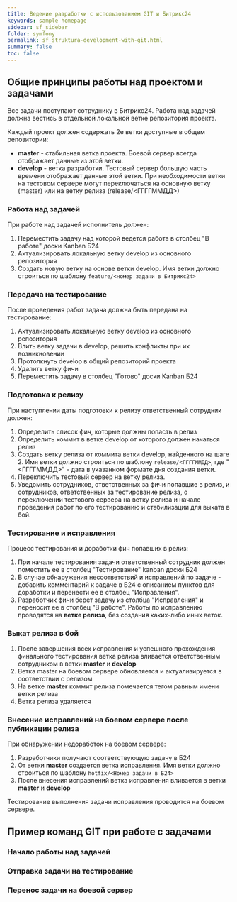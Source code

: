 ```yaml
---
title: Ведение разработки с использованием GIT и Битрикс24
keywords: sample homepage
sidebar: sf_sidebar
folder: symfony
permalink: sf_struktura-development-with-git.html
summary: false
toc: false
---
```


## Общие принципы работы над проектом и задачами

Все задачи поступают сотруднику в Битрикс24. 
Работа над задачей должна вестись в отдельной локальной ветке репозитория проекта.

Каждый проект должен содержать 2е ветки доступные в общем репозитории:

  *  **master** - стабильная ветка проекта. Боевой сервер всегда отображает данные из этой ветки.
  *  **develop** - ветка разработки. Тестовый сервер большую часть времени отображает данные этой ветки. 
    При необходимости ветки на тестовом сервере могут переключаться на основную ветку (master) или на ветку релиза (release/<ГГГГММДД>)

### Работа над задачей

При работе над задачей исполнитель должен:
  
  1. Переместить задачу над которой ведется работа в столбец "В работе" доски Kanban Б24  
  2. Актуализировать локальную ветку develop из основного репозитория
  3. Создать новую ветку на основе ветки develop. Имя ветки должно строиться по шаблону ```feature/<номер задачи в Битрикс24>```  

### Передача на тестирование

После проведения работ задача должна быть передана на тестирование:

  1. Актуализировать локальную ветку develop из основного репозитория
  2. Влить ветку задачи в develop, решить конфликты при их возникновении
  3. Протолкнуть develop в общий репозиторий проекта
  4. Удалить ветку фичи
  5. Переместить задачу в столбец "Готово" доски Kanban Б24

### Подготовка к релизу

При наступлении даты подготовки к релизу ответственный сотрудник должен:

  1. Определить список фич, которые должны попасть в релиз
  2. Определить коммит в ветке develop от которого должен начаться релиз
  3. Создать ветку релиза от коммита ветки develop, найденного на шаге 2. Имя ветки должно строиться по шаблону ```release/<ГГГГММДД>```, где "<ГГГГММДД>" - дата в указанном формате дня создания ветки.
  4. Переключить тестовый сервер на ветку релиза.
  5. Уведомить сотрудников, ответственных за фичи попавшие в релиз, и сотрудников, ответственных за тестирование релиза, о переключении тестового сервера на ветку релиза и начале проведения работ по его тестированию и стабилизации для выката в бой.

### Тестирование и исправления

Процесс тестирования и доработки фич попавших в релиз:

  1. При начале тестирования задачи ответственный сотрудник должен поместить ее в столбец "Тестирование" kanban доски Б24
  2. В случае обнаружения несоответствий и исправлений по задаче - добавить комментарий к задаче в Б24 с описанием пунктов для доработки и перенести ее в столбец "Исправления".
  3. Разработчик фичи берет задачу из столбца "Исправления" и переносит ее в столбец "В работе". Работы по исправлению проводятся на **ветке релиза**, без создания каких-либо иных веток.
  
### Выкат релиза в бой

  1. После завершения всех исправления и успешного прохождения финального тестирования ветка релиза вливается ответственным сотрудником в ветки **master** и **develop**
  2. Ветка master на боевом сервере обновляется и актуализируется в соответствии с релизом
  3. На ветке **master** коммит релиза помечается тегом равным имени ветки релиза
  4. Ветка релиза удаляется
  
### Внесение исправлений на боевом сервере после публикации релиза

При обнаружении недоработок на боевом сервере: 

  1. Разработчики получают соответствующую задачу в Б24
  2. От ветки **master** создается ветка исправления. Имя ветки должно строиться по шаблону ```hotfix/<Номер задачи в Б24>```
  3. После внесения исправлений ветка исправления вливается в ветки **master** и **develop**

Тестирование выполнения задачи исправления проводится на боевом сервере.

## Пример команд GIT при работе с задачами

### Начало работы над задачей

### Отправка задачи на тестирование

### Перенос задачи на боевой сервер
